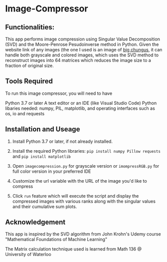 # Image-Compressor
## Functionalities: 
This app performs image compression using Singular Value Decomposition (SVD) and the Moore-Penrose Pesudoinverse method in Python. Given the website link of any images (the one I used is an image of [big chungus](https://static.wikia.nocookie.net/supermarioglitchy4/images/f/f3/Big_chungus.png/revision/latest?cb=20200511041102), it can handle both grayscale and colored images, which uses the SVD method to reconstruct images into 64 matrices which reduces the image size to a fraction of original size. 

## Tools Required
To run this image compressor, you will need to have 

Python 3.7 or later
A text editor or an IDE (like Visual Studio Code)
Python libaries needed: numpy, PIL, matplotlib, and operating interfaces such as os, io and requests 

## Installation and Useage 

1. Install Python 3.7 or later, if not already installed.

2. Install the required Python libraries:
`pip install numpy Pillow requests` and 
`pip install matplotlib`

3. Open `imagecompression.py` for grayscale version or `imompressRGB.py` for full color version in your preferred IDE 
4. Customize the url variable with the URL of the image you'd like to compress
5. Click `run` feature which will execute the script and display the compressed images with various ranks along with the singular values and their cumulative sum plots.


## Acknowledgement 
This app is inspired by the SVD algorithm from John Krohn's Udemy course "Mathematical Foundations of Machine Learning" 

The Matrix calculation technique used is learned from Math 136 @ University of Waterloo 
